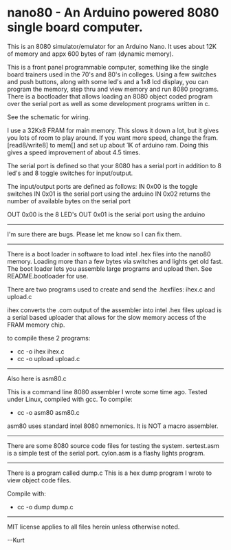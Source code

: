nano80 - An Arduino powered 8080 single board computer.
======================

This is an 8080 simulator/emulator for an Arduino Nano. It uses about 
12K of memory and appx 600 bytes of ram (dynamic memory).

This is a front panel programmable computer, something like the 
single board trainers used in the 70's and 80's in colleges. 
Using a few switches and push buttons, along with some led's 
and a 1x8 lcd display, you can program the memory, step thru 
and view memory and run 8080 programs. There is a bootloader 
that allows loading an 8080 object coded program over the serial 
port as well as some development programs written in c.

See the schematic for wiring.

I use a 32Kx8 FRAM for main memory. This slows it down a lot, but 
it gives you lots of room to play around. If you want more speed, 
change the fram.[read8/write8] to mem[] and set up about 1K of 
arduino ram. Doing this gives a speed improvement of about 4.5 times.

The serial port is defined so that your 8080 has a serial port in 
addition to 8 led's and 8 toggle switches for input/output.

The input/output ports are defined as follows:
IN 0x00 is the toggle switches
IN 0x01 is the serial port using the arduino
IN 0x02 returns the number of available bytes on the serial port

OUT 0x00 is the 8 LED's 
OUT 0x01 is the serial port using the arduino

------------------------------

I'm sure there are bugs. Please let me know so I can fix them.

------------------------------

There is a boot loader in software to load intel .hex files 
into the nano80 memory. Loading more than a few bytes via switches
and lights get old fast. The boot loader lets you assemble large 
programs and upload then. See README.bootloader for use.

There are two programs used to create and send the .hexfiles:
ihex.c and upload.c

ihex converts the .com output of the assembler into intel .hex files
upload is a serial based uploader that allows for the slow memory 
access of the FRAM memory chip.

to compile these 2 programs:
- cc -o ihex ihex.c
- cc -o upload upload.c

-----------------------------------

Also here is asm80.c

This is a command line 8080 assembler I wrote some time ago. Tested 
under Linux, compiled with gcc. To compile: 

- cc -o asm80 asm80.c

asm80 uses standard intel 8080 nmemonics. It is NOT a macro assembler.

-----------------------------------

There are some 8080 source code files for testing the system. 
sertest.asm is a simple test of the serial port. 
cylon.asm is a flashy lights program.

-----------------------------------

There is a program called dump.c This is a hex dump program 
I wrote to view object code files. 

Compile with:

- cc -o dump dump.c

-----------------------------------

MIT license applies to all files herein unless otherwise noted.

--Kurt
